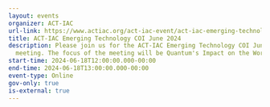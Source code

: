 ```yaml
---
layout: events
organizer: ACT-IAC
url-link: https://www.actiac.org/act-iac-event/act-iac-emerging-technology-coi-june-2024
title: ACT-IAC Emerging Technology COI June 2024
description: Please join us for the ACT-IAC Emerging Technology COI June member
  meeting. The focus of the meeting will be Quantum's Impact on the Work Force
start-time: 2024-06-18T12:00:00.000-00:00
end-time: 2024-06-18T13:00:00.000-00:00
event-type: Online
gov-only: true
is-external: true
---
```

